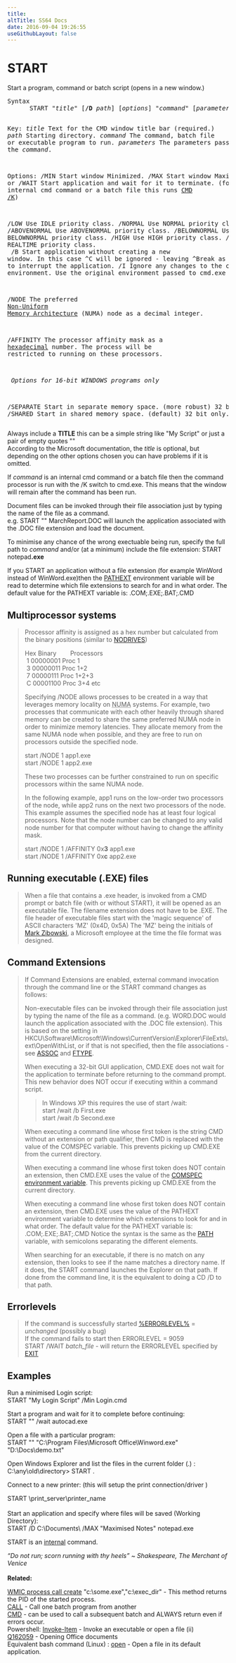 ```yaml
---
title:
altTitle: SS64 Docs
date: 2016-09-04 19:26:55
useGithubLayout: false
---
```

<!-- #BeginLibraryItem "/Library/head_nt.lbi" --><!-- #EndLibraryItem --><h1>START</h1> 
<p>Start a  program, command or batch script (opens in a new window.)</p>
<pre>Syntax
      START "<i>title</i>" [<b>/D </b><i>path</i>] [<i>options</i>] "<i>command</i>" [<i>parameters</i>]

Key:
   <i>title</i>       Text for the CMD window title bar (required.)
   <i>path</i>        Starting directory.
   <i>command</i>     The command, batch file or executable program to run.
   <i>parameters</i>  The parameters passed to the <i>command</i>.

Options:
   /MIN         Start window Minimized.
   /MAX         Start window Maximized.
   /W or /WAIT  Start application and wait for it to terminate.
                (for an internal cmd command or a batch file this runs <a href="cmd.html">CMD /K</a>)

   /LOW         Use IDLE priority class.
   /NORMAL      Use NORMAL priority class.
   /ABOVENORMAL Use ABOVENORMAL priority class.
   /BELOWNORMAL Use BELOWNORMAL priority class.
   /HIGH        Use HIGH priority class.
   /REALTIME    Use REALTIME priority class.<br>
   /B         Start application without creating a new window. In this case
              ^C will be ignored - leaving ^Break as the only way to 
              interrupt the application.
   /I         Ignore any changes to the current environment.
              Use the original environment passed to cmd.exe

   /NODE      The preferred <a href="https://en.wikipedia.org/wiki/Non-uniform_memory_access">Non-Uniform Memory Architecture</a> (NUMA)
              node as a decimal integer.

   /AFFINITY  The processor affinity mask as a <a href="../convert.html">hexadecimal</a> number.
              The process will be restricted to running on these processors.

<i>   Options for 16-bit WINDOWS programs only</i>

   /SEPARATE  Start in separate memory space. (more robust) 32 bit only.
   /SHARED    Start in shared memory space. (default) 32 bit only.</pre>
<p>Always include a <b>TITLE</b> this can be a simple string like "My Script" or just a pair of empty quotes ""<br>
According to the Microsoft documentation, the <i>title</i> is optional, but depending on the other options chosen you can have problems if  it is omitted.</p>
<p>If <span class="code"><i>command</i></span> is an internal cmd command or a batch file then                 the command processor is run with the /K switch to cmd.exe.                 This means that the window will remain after the command                 has been run.</p>
<p>  Document files can be invoked through their file association just by typing 
  the name of the file as a command. <br>
  e.g. <span class="code">START "" MarchReport.DOC</span> will launch the application associated with the .DOC file 
extension and load the document. </p>
<p>To minimise any chance of the wrong exectuable being run, specify the full path to <i>command</i> and/or (at a minimum) include the file extension: <span class="code">START notepad<b>.exe</b></span></p>
<p>If you START an application without a file extension (for example <span class="code">WinWord</span> instead of <span class="code">WinWord.exe)</span>then the <a href="syntax-variables.html">PATHEXT</a> environment variable will be read to determine 
which file extensions to search for and in what order. The default value for the PATHEXT variable is:<span class="code"> .COM;.EXE;.BAT;.CMD</span></p>
<h2>Multiprocessor systems</h2>
<blockquote>
<p>Processor affinity is assigned as a hex number but calculated from the binary positions (similar to <a href="syntax-nodrives.html">NODRIVES</a>) </p>
<p>Hex  Binary &nbsp;&nbsp;&nbsp;&nbsp;&nbsp;&nbsp;&nbsp;Processors<br>
<span class="code"> &nbsp;1  00000001 Proc 1</span>&nbsp;<br>
<span class="code"> &nbsp;3  00000011 Proc 1+2</span><br>
<span class="code">&nbsp;7  00000111 Proc 1+2+3</span><br>
<span class="code">&nbsp;C  00001100 Proc 3+4 </span> etc</p>
<p>Specifying /NODE allows processes to be created in a way that leverages memory locality on <abbr title="Non-uniform memory access">NUMA</abbr> systems.  For example, two processes that communicate with each other heavily through shared memory can be created to share the same preferred NUMA node in order to minimize memory latencies.  They allocate memory from the same NUMA node when possible, and they are free to run on processors outside the specified node.     </p>
<p class="code">start /NODE 1 app1.exe<br>
start /NODE 1 app2.exe </p>
<p> These two processes can be further constrained to run on specific processors within the same NUMA node.  </p>
<p>In the following example, app1 runs on the low-order two processors of the node, while app2 runs on the next two processors of the node.  This example assumes the specified node has at least four logical processors.  Note that the node number can be changed to any valid node number for that computer without having to change the affinity mask.</p>
<p class="code"> start /NODE 1 /AFFINITY 0x<b>3</b> app1.exe <br>
start /NODE 1 /AFFINITY 0x<b>c</b> app2.exe</p>
</blockquote>
<h2> Running executable (.EXE) files</h2>
<blockquote>
<p>When a file that contains a .exe header, is invoked  from a CMD prompt or batch file (with or without START),   it will be opened as an executable file. The filename extension does not have to be .EXE. The file header  of executable files start with the 'magic sequence' of ASCII characters 'MZ' (0x4D, 0x5A) The  'MZ' being the initials of <a href="https://en.wikipedia.org/wiki/Mark_Zbikowski">Mark Zibowski</a>, a Microsoft employee at the time the file format was designed.</p>
</blockquote>
<h2>Command Extensions</h2>
<blockquote>
<p>If Command Extensions are enabled, external command invocation through the command line or the START command changes as follows: </p>
<p>Non-executable files can be invoked through their file association just     by typing the name of the file as a command.  (e.g.  WORD.DOC would     launch the application associated with the .DOC file extension).     This is based on the setting in <span class="code">HKCU\Software\Microsoft\Windows\CurrentVersion\Explorer\FileExts\.ext\OpenWithList</span>, or if that is not specified, then the file associations - see <a href="assoc.html">ASSOC</a> and <a href="ftype.html">FTYPE</a>. </p>
<p>When executing a 32-bit GUI application, CMD.EXE     does not wait for the application to terminate before returning to     the command prompt.  This new behavior does NOT occur if executing     within a command script.</p>
<blockquote>
<p> In Windows XP this requires the use of  start /wait:<br>
<span class="code"> start /wait /b First.exe<br>
start /wait /b Second.exe</span><br>
</p>
</blockquote>
<p>When executing a command line whose first token is the string <span class="code">CMD</span> without an extension or path qualifier, then <span class="code">CMD</span> is replaced with the value of the COMSPEC variable.  This prevents picking up CMD.EXE from the current directory. </p>
<p>When executing a command line whose first token does NOT contain an extension, then CMD.EXE uses the value of the <a href="syntax-variables.html">COMSPEC environment variable</a>. This prevents picking up CMD.EXE     from the current directory.</p>
<p>When executing a command line whose first token does NOT contain an     extension, then CMD.EXE uses the value of the PATHEXT     environment variable to determine which extensions to look for     and in what order.  The default value for the PATHEXT variable     is: <span class="code">.COM;.EXE;.BAT;.CMD</span> Notice the syntax is the same as the <a href="path.html">PATH</a> variable, with     semicolons separating the different elements.</p>
<p>When searching for an executable, if there is no match on any extension, then looks to see if the name matches a directory name.  If it does, the START command launches the Explorer on that path. If done from the command line, it is the equivalent to doing a CD /D to that path.</p>
</blockquote>
<h2>Errorlevels</h2>
<blockquote>
<p>If the command is successfully started <a href="errorlevel.html">%ERRORLEVEL%</a> = <i>unchanged</i> (possibly a bug)<br>
If the command fails to start then ERRORLEVEL = 9059<br>
<span class="code">START /WAIT <i>batch_file</i></span> - will return the ERRORLEVEL  specified by <a href="exit.html">EXIT</a><br>
</p>
</blockquote>
<h2>Examples</h2>
<p>Run a minimised Login script:<br>
<span class="code"> START "My Login Script" /Min Login.cmd</span></p>
<p>Start a program and wait for it to complete before continuing:<br>
<span class="code"> START "" /wait autocad.exe</span></p>
<p>Open a file with a particular program<span class="code">:<br>
START "" "C:\Program Files\Microsoft Office\Winword.exe" "D:\Docs\demo.txt"</span></p>
<p>Open  Windows Explorer and list the files in the current folder (.) :<br>
<span class="code">C:\any\old\directory&gt; START .</span></p>
<p>Connect to a  new printer:  (this will setup the print connection/driver )<br>

  <span class="code">START \\print_server\printer_name</span><br>
  <br>
Start an application and specify where files will be saved (Working Directory):<br>
  <span class="code">START /D C:\Documents\ /MAX "Maximised Notes" notepad.exe<br>
  </span></p>
<p>START is an <a href="syntax-internal.html">internal</a> command.<br>
</p>
<p><i class="quote"> “Do not run; scorn running with thy heels” ~ Shakespeare, The Merchant of Venice</i><br>
<br>
<b>Related:</b></p>
<p><a href="wmic.html">WMIC process call create</a> <span class="code">"c:\some.exe","c:\exec_dir"</span>   - This method returns the PID of the started process.<br>
<a href="call.html">CALL</a> - Call one batch program from another <br>
<a href="cmd.html">CMD</a> - can be used to call a subsequent batch and ALWAYS 
return even if errors occur.<br>
Powershell: <a href="../ps/invoke-item.html">Invoke-Item</a> - Invoke an executable or open a file (ii)<br>
<a href="https://support.microsoft.com/kb/162059">Q162059</a> - Opening Office 
documents<br>
  Equivalent bash command (Linux) : <a href="../bash/open.html">open</a> - Open a file in its default application.</p><!-- #BeginLibraryItem "/Library/foot_nt.lbi" --><p>
<!-- windows300 -->
<ins class="adsbygoogle" style="display:inline-block;width:300px;height:250px" data-ad-client="ca-pub-6140977852749469" data-ad-slot="7649547908"></ins>
<script>
(adsbygoogle = window.adsbygoogle || []).push({});
</script></p>
<hr>
<div id="bl" class="footer"><a href="start.html#"><img src="../images/top.png" width="30" height="22" alt="Back to the Top"></a></div>
<div id="br" class="footer, tagline">© Copyright <a href="../index.html">SS64.com</a> 1999-2016<br>
Some rights reserved</div><!-- #EndLibraryItem -->
